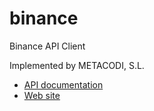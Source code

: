 # binance

Binance API Client

Implemented by METACODI, S.L.

- [API documentation](https://binance-docs.github.io/apidocs/spot/en/#introduction)
- [Web site](https://www.binance.com)